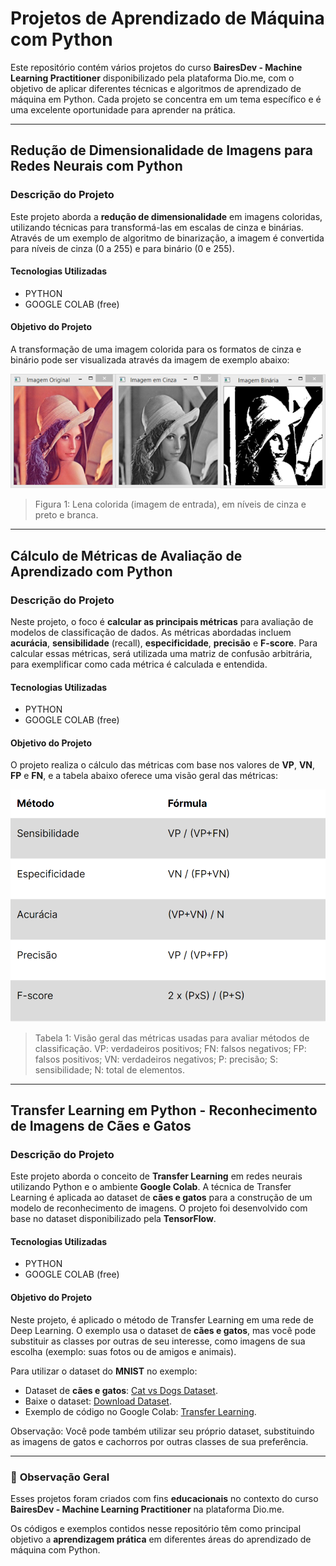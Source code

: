 # Projetos de Aprendizado de Máquina com Python

Este repositório contém vários projetos do curso **BairesDev - Machine Learning Practitioner** disponibilizado pela plataforma Dio.me, com o objetivo de aplicar diferentes técnicas e algoritmos de aprendizado de máquina em Python. Cada projeto se concentra em um tema específico e é uma excelente oportunidade para aprender na prática.

---

## Redução de Dimensionalidade de Imagens para Redes Neurais com Python

### **Descrição do Projeto**

Este projeto aborda a **redução de dimensionalidade** em imagens coloridas, utilizando técnicas para transformá-las em escalas de cinza e binárias. Através de um exemplo de algoritmo de binarização, a imagem é convertida para níveis de cinza (0 a 255) e para binário (0 e 255).

#### **Tecnologias Utilizadas**

- PYTHON
- GOOGLE COLAB (free)

#### **Objetivo do Projeto**

A transformação de uma imagem colorida para os formatos de cinza e binário pode ser visualizada através da imagem de exemplo abaixo:

![alt text](image_project_2.png)

> Figura 1: Lena colorida (imagem de entrada), em níveis de cinza e preto e branca.

---

## Cálculo de Métricas de Avaliação de Aprendizado com Python

### **Descrição do Projeto**

Neste projeto, o foco é **calcular as principais métricas** para avaliação de modelos de classificação de dados. As métricas abordadas incluem **acurácia**, **sensibilidade** (recall), **especificidade**, **precisão** e **F-score**. Para calcular essas métricas, será utilizada uma matriz de confusão arbitrária, para exemplificar como cada métrica é calculada e entendida.

#### **Tecnologias Utilizadas**

- PYTHON
- GOOGLE COLAB (free)

#### **Objetivo do Projeto**

O projeto realiza o cálculo das métricas com base nos valores de **VP**, **VN**, **FP** e **FN**, e a tabela abaixo oferece uma visão geral das métricas:

![alt text](image.png)

> Tabela 1: Visão geral das métricas usadas para avaliar métodos de classificação. VP: verdadeiros positivos; FN: falsos negativos; FP: falsos positivos; VN: verdadeiros negativos; P: precisão; S: sensibilidade; N: total de elementos.

---

## Transfer Learning em Python - Reconhecimento de Imagens de Cães e Gatos

### **Descrição do Projeto**

Este projeto aborda o conceito de **Transfer Learning** em redes neurais utilizando Python e o ambiente **Google Colab**. A técnica de Transfer Learning é aplicada ao dataset de **cães e gatos** para a construção de um modelo de reconhecimento de imagens. O projeto foi desenvolvido com base no dataset disponibilizado pela **TensorFlow**.

#### **Tecnologias Utilizadas**

- PYTHON
- GOOGLE COLAB (free)

#### **Objetivo do Projeto**

Neste projeto, é aplicado o método de Transfer Learning em uma rede de Deep Learning. O exemplo usa o dataset de **cães e gatos**, mas você pode substituir as classes por outras de seu interesse, como imagens de sua escolha (exemplo: suas fotos ou de amigos e animais).

Para utilizar o dataset do **MNIST** no exemplo:

- Dataset de **cães e gatos**: [Cat vs Dogs Dataset](https://www.tensorflow.org/datasets/catalog/cats_vs_dogs).
- Baixe o dataset: [Download Dataset](https://www.microsoft.com/en-us/download/details.aspx?id=54765).
- Exemplo de código no Google Colab: [Transfer Learning](https://colab.research.google.com/github/kylemath/ml4a-guides/blob/master/notebooks/transfer-learning.ipynb).

Observação: Você pode também utilizar seu próprio dataset, substituindo as imagens de gatos e cachorros por outras classes de sua preferência.

---

### 📌 **Observação Geral**  
Esses projetos foram criados com fins **educacionais** no contexto do curso **BairesDev - Machine Learning Practitioner** na plataforma Dio.me. 

Os códigos e exemplos contidos nesse repositório têm como principal objetivo a **aprendizagem prática** em diferentes áreas do aprendizado de máquina com Python.

